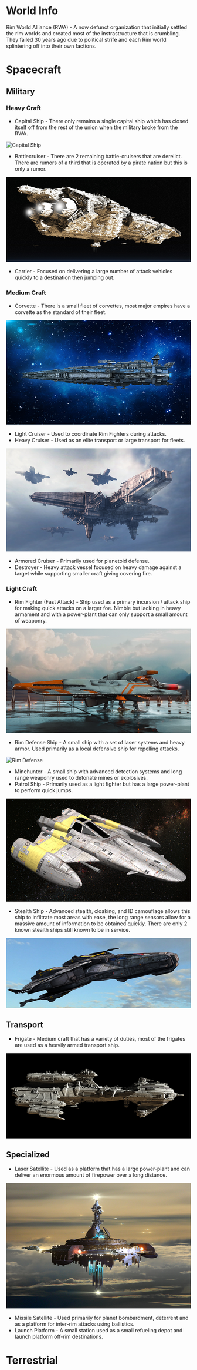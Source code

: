 # World Info

Rim World Alliance (RWA) - A now defunct organization that initially settled the rim worlds and created most of the instrastructure that is crumbling. They failed 30 years ago due to political strife and each Rim world splintering off into their own factions.

# Spacecraft

## Military

### Heavy Craft

* Capital Ship - There only remains a single capital ship which has closed itself off from the rest of the union when the military broke from the RWA.

![Capital Ship](capitalship.png ':size=700')

* Battlecruiser - There are 2 remaining battle-cruisers that are derelict. There are rumors of a third that is operated by a pirate nation but this is only a rumor.

![Battle Cruiser](battlecruiser.png ':size=700')
* Carrier - Focused on delivering a large number of attack vehicles quickly to a destination then jumping out.

### Medium Craft

* Corvette - There is a small fleet of corvettes, most major empires have a corvette as the standard of their fleet.

![Corvette](corvette.png ':size=700')

* Light Cruiser - Used to coordinate Rim Fighters during attacks.
* Heavy Cruiser - Used as an elite transport or large transport for fleets.

![Heavy Cruiser](heavycruiser.png ':size=700')

* Armored Cruiser - Primarily used for planetoid defense.
* Destroyer - Heavy attack vessel focused on heavy damage against a target while supporting smaller craft giving covering fire.


### Light Craft

* Rim Fighter (Fast Attack) - Ship used as a primary incursion / attack ship for making quick attacks on a larger foe. Nimble but lacking in heavy armament and with a power-plant that can only support a small amount of weaponry.

![Rim Fighter](rimfighter.png ':size=700')

* Rim Defense Ship - A small ship with a set of laser systems and heavy armor. Used primarily as a local defensive ship for repelling attacks.

![Rim Defense](rimdefense.png ':size=700')

* Minehunter - A small ship with advanced detection systems and long range weaponry used to detonate mines or explosives.
* Patrol Ship - Primarily used as a light fighter but has a large power-plant to perform quick jumps.

![Patrol Ship](patrolship.png ':size=700')

* Stealth Ship - Advanced stealth, cloaking, and ID camouflage allows this ship to infiltrate most areas with ease, the long range sensors allow for a massive amount of information to be obtained quickly. There are only 2 known stealth ships still known to be in service.

![Battle Cruiser](stealthship.png ':size=700')

## Transport

* Frigate - Medium craft that has a variety of duties, most of the frigates are used as a heavily armed transport ship.

![Frigate](frigate.png ':size=700')

## Specialized

* Laser Satellite - Used as a platform that has a large power-plant and can deliver an enormous amount of firepower over a long distance.

![Satellite](satellite.png ':size=700')

* Missile Satellite - Used primarily for planet bombardment, deterrent and as a platform for inter-rim attacks using ballistics.
* Launch Platform - A small station used as a small refueling depot and launch platform off-rim destinations.


# Terrestrial

